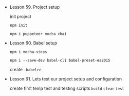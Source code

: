 - Lesson 59. Project setup

  init project

  `npm init`
  
  `npm i puppeteer mocha chai`

- Lesson 60. Babel setup

  `npm i mocha-steps`

  `npm i --save-dev babel-cli babel-preset-es2015`

  create `.babelrc`

- Lesson 61. Lets test our project setup and configuration

  create first temp test and testing scripts `build` `clear` `test`



<!-- 

- Lesson 62. Implementing Mocha-Steps library
- Lesson 63. Framework Core: Create Builder Class part 1
- Lesson 64. Framework Core: Create Builder Class part 2
- Lesson 65. Framework Core: Create Builder Class part 3
- Lesson 66. Extending Puppeteer Page with Custom Functions
- Lesson 67. Extending Puppeteer Page with Custom Functions part 2
- Lesson 68. Finish Builder Class
- Lesson 69. Builder Class source code
- Lesson 70. End-to-End Testing using Builder Class
- Lesson 71. More about End-To-End tests
- Lesson 72. Lets make some classes with Page Objects Model
- Lesson 73. Source Code 

-->

